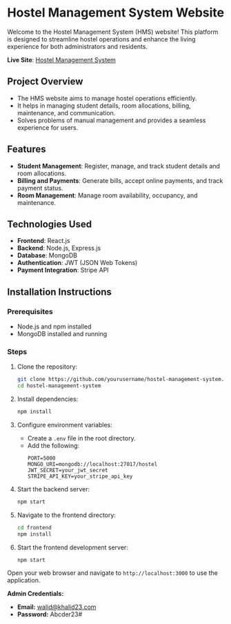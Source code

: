 # Hostel Management System Website

Welcome to the Hostel Management System (HMS) website! This platform is designed to streamline hostel operations and enhance the living experience for both administrators and residents.

**Live Site**: [Hostel Management System](https://muktijoddha-hall.web.app)

## Project Overview
- The HMS website aims to manage hostel operations efficiently.
- It helps in managing student details, room allocations, billing, maintenance, and communication.
- Solves problems of manual management and provides a seamless experience for users.

## Features
- **Student Management**: Register, manage, and track student details and room allocations.
- **Billing and Payments**: Generate bills, accept online payments, and track payment status.
- **Room Management**: Manage room availability, occupancy, and maintenance.

## Technologies Used
- **Frontend**: React.js
- **Backend**: Node.js, Express.js
- **Database**: MongoDB
- **Authentication**: JWT (JSON Web Tokens)
- **Payment Integration**: Stripe API

## Installation Instructions
### Prerequisites
- Node.js and npm installed
- MongoDB installed and running

### Steps
1. Clone the repository:
    ```sh
    git clone https://github.com/yourusername/hostel-management-system.git
    cd hostel-management-system
    ```
2. Install dependencies:
    ```sh
    npm install
    ```
3. Configure environment variables:
    - Create a `.env` file in the root directory.
    - Add the following:
        ```
        PORT=5000
        MONGO_URI=mongodb://localhost:27017/hostel
        JWT_SECRET=your_jwt_secret
        STRIPE_API_KEY=your_stripe_api_key
        ```

4. Start the backend server:
    ```sh
    npm start
    ```
5. Navigate to the frontend directory:
    ```sh
    cd frontend
    npm install
    ```
6. Start the frontend development server:
    ```sh
    npm start
    ```

Open your web browser and navigate to `http://localhost:3000` to use the application.

**Admin Credentials:**
- **Email:** walid@khalid23.com
- **Password:** Abcder23#

